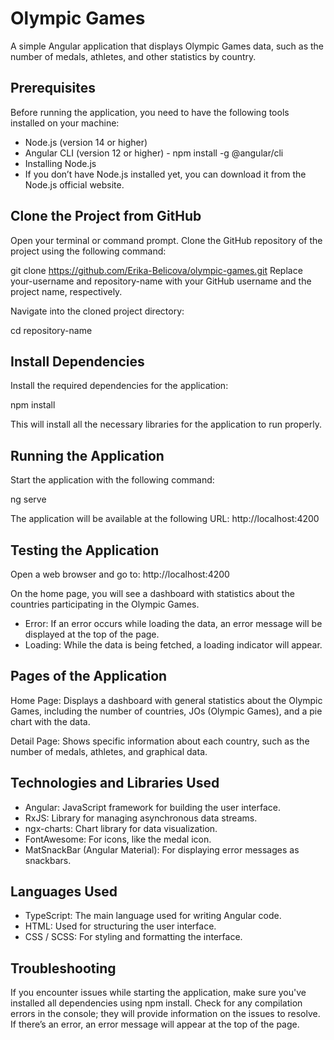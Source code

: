 # Olympic Games

A simple Angular application that displays Olympic Games data, such as the number of medals, athletes, and other statistics by country.

## Prerequisites

Before running the application, you need to have the following tools installed on your machine:

- Node.js (version 14 or higher)
- Angular CLI (version 12 or higher) - npm install -g @angular/cli
- Installing Node.js
- If you don’t have Node.js installed yet, you can download it from the Node.js official website.

## Clone the Project from GitHub

Open your terminal or command prompt.
Clone the GitHub repository of the project using the following command:

git clone https://github.com/Erika-Belicova/olympic-games.git
Replace your-username and repository-name with your GitHub username and the project name, respectively.

Navigate into the cloned project directory:

cd repository-name

## Install Dependencies
Install the required dependencies for the application:

npm install

This will install all the necessary libraries for the application to run properly.

## Running the Application
Start the application with the following command:

ng serve

The application will be available at the following URL:
http://localhost:4200

## Testing the Application
Open a web browser and go to:
http://localhost:4200

On the home page, you will see a dashboard with statistics about the countries participating in the Olympic Games.

- Error: If an error occurs while loading the data, an error message will be displayed at the top of the page.
- Loading: While the data is being fetched, a loading indicator will appear.

## Pages of the Application

Home Page: Displays a dashboard with general statistics about the Olympic Games, including the number of countries, JOs (Olympic Games), and a pie chart with the data.

Detail Page: Shows specific information about each country, such as the number of medals, athletes, and graphical data.

## Technologies and Libraries Used

- Angular: JavaScript framework for building the user interface.
- RxJS: Library for managing asynchronous data streams.
- ngx-charts: Chart library for data visualization.
- FontAwesome: For icons, like the medal icon.
- MatSnackBar (Angular Material): For displaying error messages as snackbars.

## Languages Used

- TypeScript: The main language used for writing Angular code.
- HTML: Used for structuring the user interface.
- CSS / SCSS: For styling and formatting the interface.

## Troubleshooting

If you encounter issues while starting the application, make sure you've installed all dependencies using npm install.
Check for any compilation errors in the console; they will provide information on the issues to resolve.
If there’s an error, an error message will appear at the top of the page.
